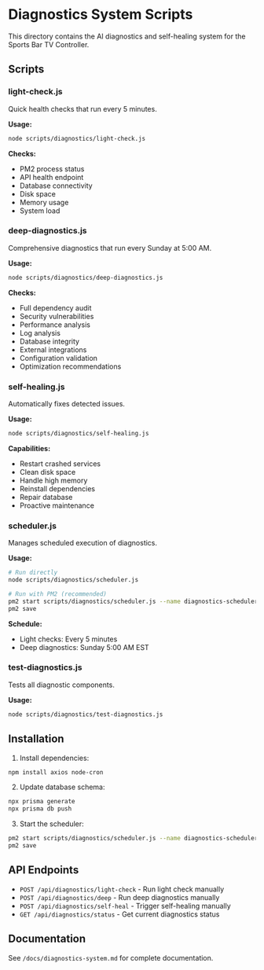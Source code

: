 
# Diagnostics System Scripts

This directory contains the AI diagnostics and self-healing system for the Sports Bar TV Controller.

## Scripts

### light-check.js
Quick health checks that run every 5 minutes.

**Usage:**
```bash
node scripts/diagnostics/light-check.js
```

**Checks:**
- PM2 process status
- API health endpoint
- Database connectivity
- Disk space
- Memory usage
- System load

### deep-diagnostics.js
Comprehensive diagnostics that run every Sunday at 5:00 AM.

**Usage:**
```bash
node scripts/diagnostics/deep-diagnostics.js
```

**Checks:**
- Full dependency audit
- Security vulnerabilities
- Performance analysis
- Log analysis
- Database integrity
- External integrations
- Configuration validation
- Optimization recommendations

### self-healing.js
Automatically fixes detected issues.

**Usage:**
```bash
node scripts/diagnostics/self-healing.js
```

**Capabilities:**
- Restart crashed services
- Clean disk space
- Handle high memory
- Reinstall dependencies
- Repair database
- Proactive maintenance

### scheduler.js
Manages scheduled execution of diagnostics.

**Usage:**
```bash
# Run directly
node scripts/diagnostics/scheduler.js

# Run with PM2 (recommended)
pm2 start scripts/diagnostics/scheduler.js --name diagnostics-scheduler
pm2 save
```

**Schedule:**
- Light checks: Every 5 minutes
- Deep diagnostics: Sunday 5:00 AM EST

### test-diagnostics.js
Tests all diagnostic components.

**Usage:**
```bash
node scripts/diagnostics/test-diagnostics.js
```

## Installation

1. Install dependencies:
```bash
npm install axios node-cron
```

2. Update database schema:
```bash
npx prisma generate
npx prisma db push
```

3. Start the scheduler:
```bash
pm2 start scripts/diagnostics/scheduler.js --name diagnostics-scheduler
pm2 save
```

## API Endpoints

- `POST /api/diagnostics/light-check` - Run light check manually
- `POST /api/diagnostics/deep` - Run deep diagnostics manually
- `POST /api/diagnostics/self-heal` - Trigger self-healing manually
- `GET /api/diagnostics/status` - Get current diagnostics status

## Documentation

See `/docs/diagnostics-system.md` for complete documentation.
